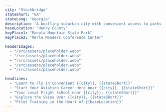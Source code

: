 ```yaml
---
city: "Stockbridge"
stateShort: "GA"
stateLong: "Georgia"
description: "A bustling suburban city with convenient access to parks and Atlanta’s metro area."
baseLocation: "Henry County"
keyPlace1: "Panola Mountain State Park"
keyPlace2: "Merle Manders Conference Center"

headerImages:
  - "/src/assets/placeholder.webp"
  - "/src/assets/placeholder.webp"
  - "/src/assets/placeholder.webp"
  - "/src/assets/placeholder.webp"
  - "/src/assets/placeholder.webp"

headlines:
  - "Learn to Fly in Convenient {{city}}, {{stateShort}}"
  - "Start Your Aviation Career Here near {{city}}, {{stateShort}}"
  - "Your Local Flight School near {{city}}, {{stateShort}}"
  - "Explore the Skies Over {{city}}, {{stateShort}}"
  - "Pilot Training in the Heart of {{baseLocation}}"
---
```

